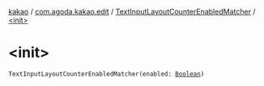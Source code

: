 [kakao](../../index.md) / [com.agoda.kakao.edit](../index.md) / [TextInputLayoutCounterEnabledMatcher](index.md) / [&lt;init&gt;](./-init-.md)

# &lt;init&gt;

`TextInputLayoutCounterEnabledMatcher(enabled: `[`Boolean`](https://kotlinlang.org/api/latest/jvm/stdlib/kotlin/-boolean/index.html)`)`